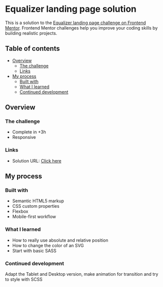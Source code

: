 # Equalizer landing page solution

This is a solution to the [Equalizer landing page challenge on Frontend Mentor](https://www.frontendmentor.io/challenges/equalizer-landing-page-7VJ4gp3DE). Frontend Mentor challenges help you improve your coding skills by building realistic projects. 

## Table of contents

- [Overview](#overview)
  - [The challenge](#the-challenge)
  - [Links](#links)
- [My process](#my-process)
  - [Built with](#built-with)
  - [What I learned](#what-i-learned)
  - [Continued development](#continued-development)


## Overview

### The challenge

- Complete in +3h
- Responsive 

### Links

- Solution URL: [Click here](https://elyasthr.github.io/equalizer-landing-page/)

## My process

### Built with

- Semantic HTML5 markup
- CSS custom properties
- Flexbox
- Mobile-first workflow

### What I learned

- How to really use absolute and relative position
- How to change the color of an SVG
- Start with basic SASS

### Continued development

Adapt the Tablet and Desktop version, make animation for transition and try to style with SCSS
